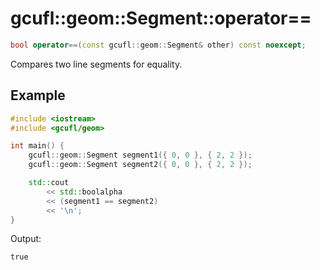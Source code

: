 # gcufl::geom::Segment::operator==
```cpp
bool operator==(const gcufl::geom::Segment& other) const noexcept;
```
Compares two line segments for equality.
## Example
```cpp
#include <iostream>
#include <gcufl/geom>

int main() {
	gcufl::geom::Segment segment1({ 0, 0 }, { 2, 2 });
	gcufl::geom::Segment segment2({ 0, 0 }, { 2, 2 });

	std::cout
		<< std::boolalpha
		<< (segment1 == segment2)
		<< '\n';
}
```
Output:
```
true
```
